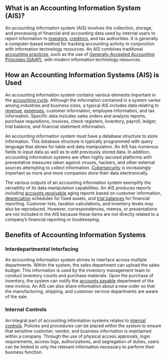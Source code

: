 ## What is an Accounting Information System (AIS)?

An accounting information system (AIS) involves the collection, storage, and processing of financial and accounting data used by internal users to report information to [investors](https://www.investopedia.com/terms/i/investor.asp), [creditors](https://www.investopedia.com/terms/c/creditor.asp), and tax authorities. It is generally a computer-based method for tracking accounting activity in conjunction with information technology resources. An AIS combines traditional [accounting practices](https://www.investopedia.com/terms/a/accounting-practice.asp), such as the use of [Generally Accepted Accounting Principles (GAAP)](https://www.investopedia.com/terms/g/gaap.asp), with modern information technology resources.

## How an Accounting Information Systems (AIS) is Used

An accounting information system contains various elements important in the [accounting cycle](https://www.investopedia.com/terms/a/accounting-cycle.asp). Although the information contained in a system varies among industries and business sizes, a typical AIS includes data relating to [revenue](https://www.investopedia.com/terms/r/revenue.asp), [expenses](https://www.investopedia.com/terms/e/expense.asp), customer information, employee information, and tax information. Specific data includes sales orders and analysis reports, purchase requisitions, invoices, check registers, inventory, payroll, ledger, trial balance, and financial statement information.

An accounting information system must have a database structure to store information. This database structure is typically programmed with query language that allows for table and data manipulation. An AIS has numerous fields to input data as well as to edit previously stored data. In addition, accounting information systems are often highly secured platforms with preventative measures taken against viruses, hackers, and other external sources attempting to collect information. [Cybersecurity](https://www.investopedia.com/terms/c/cybersecurity.asp) is increasingly important as more and more companies store their data electronically.

The various outputs of an accounting information system exemplify the versatility of its data manipulation capabilities. An AIS produces reports including [accounts receivable](https://www.investopedia.com/terms/a/accountsreceivable.asp) aging reports based on customer information, [depreciation](https://www.investopedia.com/terms/d/depreciation.asp) schedules for fixed assets, and [trial balances](https://www.investopedia.com/video/play/trial-balance/) for financial reporting. Customer lists, taxation calculations, and inventory levels may also be reproduced. However, correspondences, memos, or presentations are not included in the AIS because these items are not directly related to a company’s financial reporting or bookkeeping.

## Benefits of Accounting Information Systems

### Interdepartmental Interfacing

An accounting information system strives to interface across multiple departments. Within the system, the sales department can upload the sales budget. This information is used by the inventory management team to conduct inventory counts and purchase materials. Upon the purchase of inventory, the system can notify the [accounts payable](https://www.investopedia.com/terms/a/accountspayable.asp) department of the new invoice. An AIS can also share information about a new order so that the manufacturing, shipping, and customer service departments are aware of the sale.

### Internal Controls

An integral part of accounting information systems relates to [internal controls](https://www.investopedia.com/terms/i/internalcontrols.asp). Policies and procedures can be placed within the system to ensure that sensitive customer, vendor, and business information is maintained within a company. Through the use of physical access approvals, login requirements, access logs, authorizations, and segregation of duties, users can be limited to only the relevant information necessary to perform their business function.